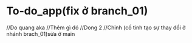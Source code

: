 ﻿# To-do_app(fix ở branch_01)
//Do quang  aka
//Thêm gì đó
//Dong 2
//Chỉnh (cố tình tạo sự thay đổi ở nhánh brach_01)sửa ở main